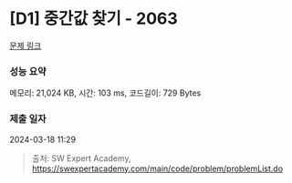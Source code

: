 # [D1] 중간값 찾기 - 2063 

[문제 링크](https://swexpertacademy.com/main/code/problem/problemDetail.do?contestProbId=AV5QPsXKA2UDFAUq) 

### 성능 요약

메모리: 21,024 KB, 시간: 103 ms, 코드길이: 729 Bytes

### 제출 일자

2024-03-18 11:29



> 출처: SW Expert Academy, https://swexpertacademy.com/main/code/problem/problemList.do